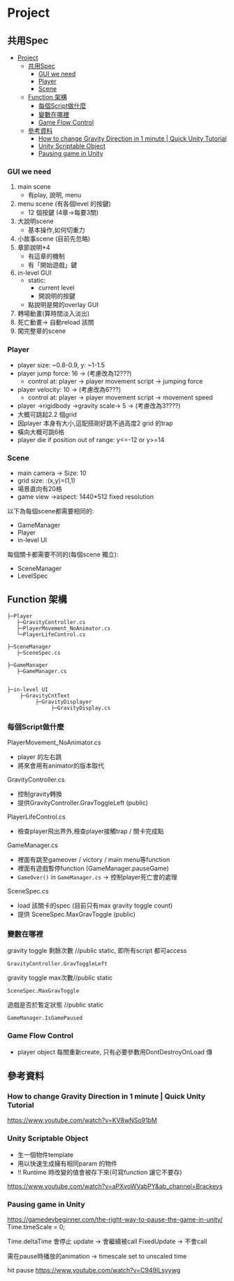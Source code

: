 # Project

## 共用Spec

- [Project](#project)
  - [共用Spec](#共用spec)
    - [GUI we need](#gui-we-need)
    - [Player](#player)
    - [Scene](#scene)
  - [Function 架構](#function-架構)
    - [每個Script做什麼](#每個script做什麼)
    - [變數在哪裡](#變數在哪裡)
    - [Game Flow Control](#game-flow-control)
  - [參考資料](#參考資料)
    - [How to change Gravity Direction in 1 minute | Quick Unity Tutorial](#how-to-change-gravity-direction-in-1-minute--quick-unity-tutorial)
    - [Unity Scriptable Object](#unity-scriptable-object)
    - [Pausing game in Unity](#pausing-game-in-unity)

### GUI we need
1. main scene
   - 有play, 說明, menu
2. menu scene (有各個level 的按鍵)
   - 12 個按鍵 (4章->每要3關)
3. 大說明scene
   - 基本操作,如何切重力
4. 小故事scene (目前先忽略)
5. 章節說明*4
   - 有這章的機制
   - 有「開始遊戲」鍵
6. in-level GUI
   - static:
      - current level
      - 開說明的按鍵
   - 點說明是開的overlay GUI
7. 轉場動畫(算時間淡入淡出)
8. 死亡動畫-> 自動reload 該關
9. 闖完整章的scene

### Player

- player size: ~0.8-0.9, y: ~1-1.5
- player jump force: 16 -> (考慮改為12???)
	- control at: player -> player movement script -> jumping force
- player velocity: 10 -> (考慮改為6???)
	- control at: player -> player movement script -> movement speed
- player ->rigidbody ->gravity scale-> 5 -> (考慮改為3????)
- 大概可跳起2.2 個grid
- 因player 本身有大小,這配搭剛好跳不過高度2 grid 的trap
- 橫向大概可跳6格
- player die if position out of range: y<=-12 or y>=14

### Scene

- main camera -> Size: 10
- grid size: :(x,y)=(1,1)
- 場景直向有20格
- game view ->aspect: 1440*512 fixed resolution


以下為每個scene都需要相同的:
- GameManager
- Player 
- in-level UI

每個關卡都需要不同的(每個scene 獨立):

- SceneManager
- LevelSpec

## Function 架構

```
├─Player
   ├─GravityController.cs
   ├─PlayerMovement_NoAnimator.cs
   └─PlayerLifeControl.cs
   
├─SceneManager
   ├─SceneSpec.cs
   
├─GameManager
   ├─GameManager.cs
   
   
├─in-level UI
    ├─GravityCntText
	     ├─GravityDisplayer
		      ├─GravityDisplay.cs
```
### 每個Script做什麼

PlayerMovement_NoAnimator.cs
- player 的左右跳
- 將來會用有animator的版本取代

GravityController.cs
- 控制gravity轉換
- 提供GravityController.GravToggleLeft (public)

PlayerLifeControl.cs
- 檢查player飛出界外,檢查player接觸trap / 關卡完成點

GameManager.cs
- 裡面有跳至gameover / victory / main menu等function
- 裡面有遊戲暫停function (GameManager.pauseGame)
- `GameOver()` in `GameManager.cs` -> 控制player死亡會的處理

SceneSpec.cs
- load 該關卡的spec (目前只有max gravity toggle count)
- 提供 SceneSpec.MaxGravToggle (public)

### 變數在哪裡

gravity toggle 剩餘次數 //public static, 即所有script 都可access
```
GravityController.GravToggleLeft  
```
gravity toggle max次數//public static
```
SceneSpec.MaxGravToggle
```

遊戲是否於暫定狀態 //public static
```
GameManager.IsGamePaused
```


### Game Flow Control
- player object 每關重新create, 只有必要參數用DontDestroyOnLoad 傳

## 參考資料

### How to change Gravity Direction in 1 minute | Quick Unity Tutorial
https://www.youtube.com/watch?v=KV8wNSo91bM

### Unity Scriptable Object
- 生一個物件template
- 用以快速生成擁有相同param 的物件
- !! Runtime 時改變的值會被存下來(可寫function 讓它不要存)

https://www.youtube.com/watch?v=aPXvoWVabPY&ab_channel=Brackeys

### Pausing game in Unity
https://gamedevbeginner.com/the-right-way-to-pause-the-game-in-unity/
Time.timeScale = 0;

Time.deltaTime 會停止
update -> 會繼續被call
FixedUpdate -> 不會call

需在pause時播放的animation -> timescale set to unscaled time

hit pause
https://www.youtube.com/watch?v=C949ILsyywg
